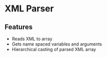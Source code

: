 # XML Parser

## Features

* Reads XML to array
* Gets name spaced variables and arguments
* Hierarchical casting of parsed XML array
